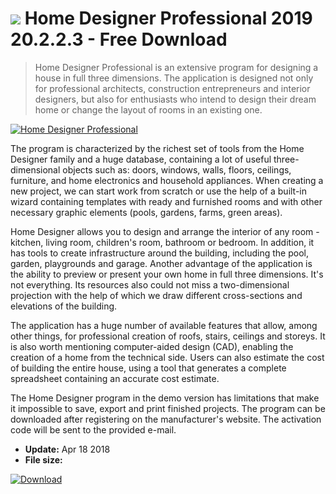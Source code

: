 # ![](https://cdn.softexe.net/static/icon/a/home-designer-professional-10371.png) Home Designer Professional 2019 20.2.2.3 - Free Download

> Home Designer Professional is an extensive program for designing a house in full three dimensions. The application is designed not only for professional architects, construction entrepreneurs and interior designers, but also for enthusiasts who intend to design their dream home or change the layout of rooms in an existing one.

[![Home Designer Professional](https://gallery.dpcdn.pl/imgc/Tools/8583/g_-_420x350_1.5_-_x20120510124812_00.jpg)](https://softexe.net/win/multimedia/graphics-design/home-designer-professional:pRcgp.html)

The program is characterized by the richest set of tools from the Home Designer family and a huge database, containing a lot of useful three-dimensional objects such as: doors, windows, walls, floors, ceilings, furniture, and home electronics and household appliances. When creating a new project, we can start work from scratch or use the help of a built-in wizard containing templates with ready and furnished rooms and with other necessary graphic elements (pools, gardens, farms, green areas).
 
 Home Designer allows you to design and arrange the interior of any room - kitchen, living room, children's room, bathroom or bedroom. In addition, it has tools to create infrastructure around the building, including the pool, garden, playgrounds and garage. Another advantage of the application is the ability to preview or present your own home in full three dimensions. It's not everything. Its resources also could not miss a two-dimensional projection with the help of which we draw different cross-sections and elevations of the building.
 
 
 The application has a huge number of available features that allow, among other things, for professional creation of roofs, stairs, ceilings and storeys. It is also worth mentioning computer-aided design (CAD), enabling the creation of a home from the technical side. Users can also estimate the cost of building the entire house, using a tool that generates a complete spreadsheet containing an accurate cost estimate. 
 
 The Home Designer program in the demo version has limitations that make it impossible to save, export and print finished projects. The program can be downloaded after registering on the manufacturer's website. The activation code will be sent to the provided e-mail.


- **Update:** Apr 18 2018
- **File size:** 

[![Download](https://cdn.softexe.net/static/img/download.png)](https://softexe.net/win/multimedia/graphics-design/home-designer-professional:pRcgp.html)


